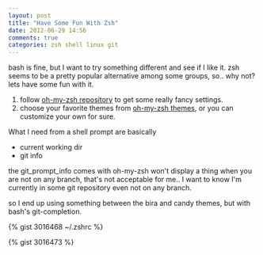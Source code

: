 ```yaml
---
layout: post
title: "Have Some Fun With Zsh"
date: 2012-06-29 14:56
comments: true
categories: zsh shell linux git
---
```


bash is fine, but I want to try something different and see if I like it.
zsh seems to be a pretty popular alternative among some groups,
so.. why not? lets have some fun with it.

1. follow [oh-my-zsh repository](https://github.com/robbyrussell/oh-my-zsh)
to get some really fancy settings.
1. choose your favorite themes from [oh-my-zsh themes](https://github.com/robbyrussell/oh-my-zsh/wiki/Themes), or you can customize your own for sure.

What I need from a shell prompt are basically

* current working dir
* git info

the git_prompt_info comes with oh-my-zsh won't display a thing when you are not
on any branch, that's not acceptable for me.. I want to know I'm currently in
some git repository even not on any branch.

so I end up using something between the bira and candy themes,
but with bash's git-completion.

{% gist 3016468 ~/.zshrc %}

{% gist 3016473 %}


